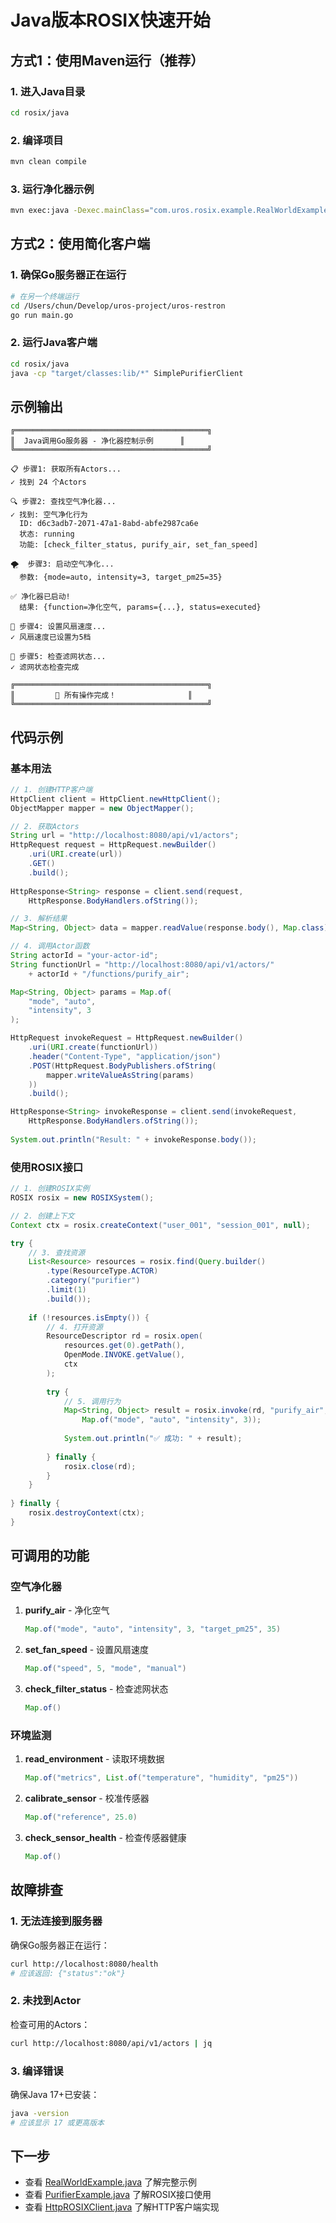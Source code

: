 # Java版本ROSIX快速开始

## 方式1：使用Maven运行（推荐）

### 1. 进入Java目录
```bash
cd rosix/java
```

### 2. 编译项目
```bash
mvn clean compile
```

### 3. 运行净化器示例
```bash
mvn exec:java -Dexec.mainClass="com.uros.rosix.example.RealWorldExample"
```

## 方式2：使用简化客户端

### 1. 确保Go服务器正在运行
```bash
# 在另一个终端运行
cd /Users/chun/Develop/uros-project/uros-restron
go run main.go
```

### 2. 运行Java客户端
```bash
cd rosix/java
java -cp "target/classes:lib/*" SimplePurifierClient
```

## 示例输出

```
╔═══════════════════════════════════════════╗
║  Java调用Go服务器 - 净化器控制示例      ║
╚═══════════════════════════════════════════╝

📋 步骤1: 获取所有Actors...
✓ 找到 24 个Actors

🔍 步骤2: 查找空气净化器...
✓ 找到: 空气净化行为
  ID: d6c3adb7-2071-47a1-8abd-abfe2987ca6e
  状态: running
  功能: [check_filter_status, purify_air, set_fan_speed]

🌪️  步骤3: 启动空气净化...
  参数: {mode=auto, intensity=3, target_pm25=35}

✅ 净化器已启动!
  结果: {function=净化空气, params={...}, status=executed}

💨 步骤4: 设置风扇速度...
✓ 风扇速度已设置为5档

🔧 步骤5: 检查滤网状态...
✓ 滤网状态检查完成

╔═══════════════════════════════════════════╗
║         🎉 所有操作完成！                ║
╚═══════════════════════════════════════════╝
```

## 代码示例

### 基本用法

```java
// 1. 创建HTTP客户端
HttpClient client = HttpClient.newHttpClient();
ObjectMapper mapper = new ObjectMapper();

// 2. 获取Actors
String url = "http://localhost:8080/api/v1/actors";
HttpRequest request = HttpRequest.newBuilder()
    .uri(URI.create(url))
    .GET()
    .build();
    
HttpResponse<String> response = client.send(request, 
    HttpResponse.BodyHandlers.ofString());

// 3. 解析结果
Map<String, Object> data = mapper.readValue(response.body(), Map.class);

// 4. 调用Actor函数
String actorId = "your-actor-id";
String functionUrl = "http://localhost:8080/api/v1/actors/" 
    + actorId + "/functions/purify_air";

Map<String, Object> params = Map.of(
    "mode", "auto",
    "intensity", 3
);

HttpRequest invokeRequest = HttpRequest.newBuilder()
    .uri(URI.create(functionUrl))
    .header("Content-Type", "application/json")
    .POST(HttpRequest.BodyPublishers.ofString(
        mapper.writeValueAsString(params)
    ))
    .build();

HttpResponse<String> invokeResponse = client.send(invokeRequest,
    HttpResponse.BodyHandlers.ofString());
    
System.out.println("Result: " + invokeResponse.body());
```

### 使用ROSIX接口

```java
// 1. 创建ROSIX实例
ROSIX rosix = new ROSIXSystem();

// 2. 创建上下文
Context ctx = rosix.createContext("user_001", "session_001", null);

try {
    // 3. 查找资源
    List<Resource> resources = rosix.find(Query.builder()
        .type(ResourceType.ACTOR)
        .category("purifier")
        .limit(1)
        .build());
    
    if (!resources.isEmpty()) {
        // 4. 打开资源
        ResourceDescriptor rd = rosix.open(
            resources.get(0).getPath(),
            OpenMode.INVOKE.getValue(),
            ctx
        );
        
        try {
            // 5. 调用行为
            Map<String, Object> result = rosix.invoke(rd, "purify_air",
                Map.of("mode", "auto", "intensity", 3));
            
            System.out.println("✅ 成功: " + result);
            
        } finally {
            rosix.close(rd);
        }
    }
    
} finally {
    rosix.destroyContext(ctx);
}
```

## 可调用的功能

### 空气净化器

1. **purify_air** - 净化空气
   ```java
   Map.of("mode", "auto", "intensity", 3, "target_pm25", 35)
   ```

2. **set_fan_speed** - 设置风扇速度
   ```java
   Map.of("speed", 5, "mode", "manual")
   ```

3. **check_filter_status** - 检查滤网状态
   ```java
   Map.of()
   ```

### 环境监测

1. **read_environment** - 读取环境数据
   ```java
   Map.of("metrics", List.of("temperature", "humidity", "pm25"))
   ```

2. **calibrate_sensor** - 校准传感器
   ```java
   Map.of("reference", 25.0)
   ```

3. **check_sensor_health** - 检查传感器健康
   ```java
   Map.of()
   ```

## 故障排查

### 1. 无法连接到服务器

确保Go服务器正在运行：
```bash
curl http://localhost:8080/health
# 应该返回: {"status":"ok"}
```

### 2. 未找到Actor

检查可用的Actors：
```bash
curl http://localhost:8080/api/v1/actors | jq
```

### 3. 编译错误

确保Java 17+已安装：
```bash
java -version
# 应该显示 17 或更高版本
```

## 下一步

- 查看 [RealWorldExample.java](src/main/java/com/uros/rosix/example/RealWorldExample.java) 了解完整示例
- 查看 [PurifierExample.java](src/main/java/com/uros/rosix/example/PurifierExample.java) 了解ROSIX接口使用
- 查看 [HttpROSIXClient.java](src/main/java/com/uros/rosix/client/HttpROSIXClient.java) 了解HTTP客户端实现


